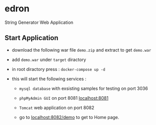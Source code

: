 # edron
String Generator Web Application

## Start Application 

- download the following war file `demo.zip`  and extract to get `demo.war`

- add `demo.war` under `target` diractory
- in root diractory press : `docker-compose up -d`
- this will start the following services : 
  - `mysql database` with exsisting samples for testing on port 3036
  - `phpMyAdmin GUI` on port 8081 [localhost:8081](http://localhost:8081)
  - `Tomcat` web application on port 8082
  
  - go to [localhost:8082/demo](http://localhost:8082/demo/) to get to Home page.

